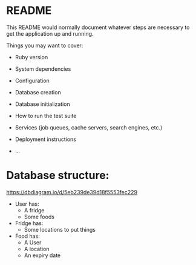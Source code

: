 # README

This README would normally document whatever steps are necessary to get the
application up and running.

Things you may want to cover:

* Ruby version

* System dependencies

* Configuration

* Database creation

* Database initialization

* How to run the test suite

* Services (job queues, cache servers, search engines, etc.)

* Deployment instructions

* ...

# Database structure:

https://dbdiagram.io/d/5eb239de39d18f5553fec229

- User has:
  - A fridge
  - Some foods
- Fridge has:
  - Some locations to put things
- Food has:
  - A User
  - A location
  - An expiry date
